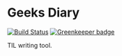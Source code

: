 # Geeks Diary

[![Build Status](https://travis-ci.org/seokju-na/geeks-diary.svg?branch=develop)](https://travis-ci.org/seokju-na/geeks-diary)
[![Greenkeeper badge](https://badges.greenkeeper.io/seokju-na/geeks-diary.svg)](https://greenkeeper.io/)

TIL writing tool.
